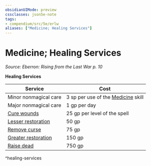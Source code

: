 ```yaml
---
obsidianUIMode: preview
cssclasses: json5e-note
tags:
- compendium/src/5e/erlw
aliases: ["Medicine; Healing Services"]
---
```

# Medicine; Healing Services
*Source: Eberron: Rising from the Last War p. 10* 

**Healing Services**

| Service | Cost |
|---------|------|
| Minor nonmagical care | 3 sp per use of the [Medicine](/Systems/5e/rules/skills.md#Medicine) skill |
| Major nonmagical care | 1 gp per day |
| [Cure wounds](/Systems/5e/spells/cure-wounds.md) | 25 gp per level of the spell |
| [Lesser restoration](/Systems/5e/spells/lesser-restoration.md) | 50 gp |
| [Remove curse](/Systems/5e/spells/remove-curse.md) | 75 gp |
| [Greater restoration](/Systems/5e/spells/greater-restoration.md) | 150 gp |
| [Raise dead](/Systems/5e/spells/raise-dead.md) | 750 gp |
^healing-services